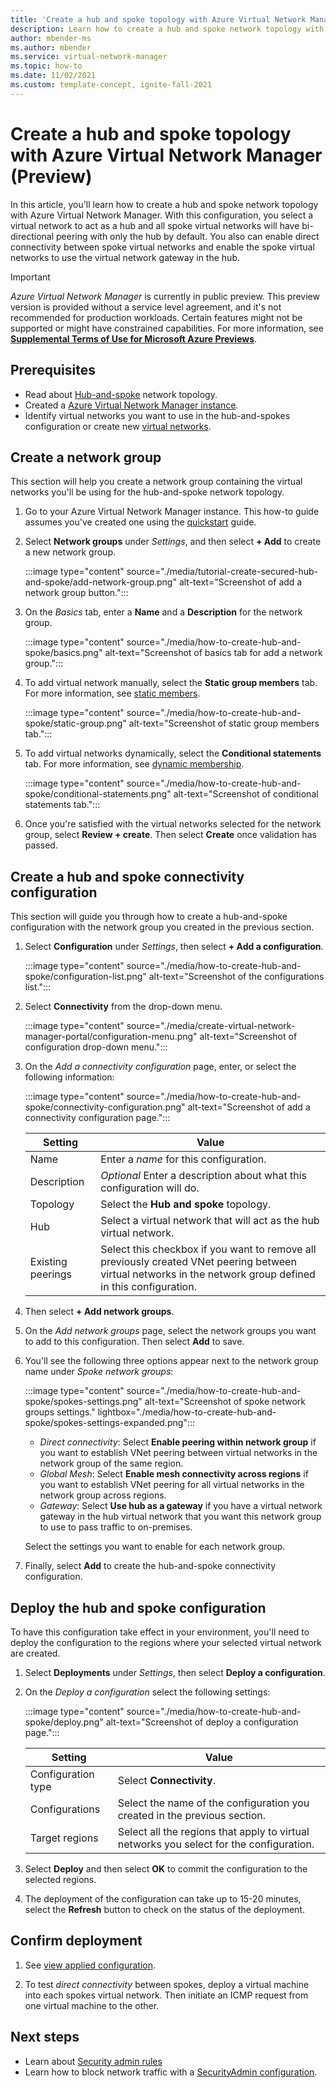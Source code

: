 ```yaml
---
title: 'Create a hub and spoke topology with Azure Virtual Network Manager (Preview)'
description: Learn how to create a hub and spoke network topology with Azure Virtual Network Manager.
author: mbender-ms
ms.author: mbender
ms.service: virtual-network-manager
ms.topic: how-to
ms.date: 11/02/2021
ms.custom: template-concept, ignite-fall-2021
---
```


# Create a hub and spoke topology with Azure Virtual Network Manager (Preview)

In this article, you'll learn how to create a hub and spoke network topology with Azure Virtual Network Manager. With this configuration, you select a virtual network to act as a hub and all spoke virtual networks will have bi-directional peering with only the hub by default. You also can enable direct connectivity between spoke virtual networks and enable the spoke virtual networks to use the virtual network gateway in the hub.

> [!IMPORTANT]
> *Azure Virtual Network Manager* is currently in public preview.
> This preview version is provided without a service level agreement, and it's not recommended for production workloads. Certain features might not be supported or might have constrained capabilities.
> For more information, see [**Supplemental Terms of Use for Microsoft Azure Previews**](https://azure.microsoft.com/support/legal/preview-supplemental-terms/).

## Prerequisites

* Read about [Hub-and-spoke](concept-connectivity-configuration.md#hub-and-spoke-topology) network topology.
* Created a [Azure Virtual Network Manager instance](create-virtual-network-manager-portal.md#create-virtual-network-manager).
* Identify virtual networks you want to use in the hub-and-spokes configuration or create new [virtual networks](../virtual-network/quick-create-portal.md). 

## <a name="group"></a> Create a network group

This section will help you create a network group containing the virtual networks you'll be using for the hub-and-spoke network topology.

1. Go to your Azure Virtual Network Manager instance. This how-to guide assumes you've created one using the [quickstart](create-virtual-network-manager-portal.md) guide.

1. Select **Network groups** under *Settings*, and then select **+ Add** to create a new network group.

    :::image type="content" source="./media/tutorial-create-secured-hub-and-spoke/add-network-group.png" alt-text="Screenshot of add a network group button.":::

1. On the *Basics* tab, enter a **Name** and a **Description** for the network group.

    :::image type="content" source="./media/how-to-create-hub-and-spoke/basics.png" alt-text="Screenshot of basics tab for add a network group.":::

1. To add virtual network manually, select the **Static group members** tab. For more information, see [static members](concept-network-groups.md#static-membership).

    :::image type="content" source="./media/how-to-create-hub-and-spoke/static-group.png" alt-text="Screenshot of static group members tab.":::

1. To add virtual networks dynamically, select the **Conditional statements** tab. For more information, see [dynamic membership](concept-network-groups.md#dynamic-membership).

    :::image type="content" source="./media/how-to-create-hub-and-spoke/conditional-statements.png" alt-text="Screenshot of conditional statements tab.":::

1. Once you're satisfied with the virtual networks selected for the network group, select **Review + create**. Then select **Create** once validation has passed.
 
## Create a hub and spoke connectivity configuration

This section will guide you through how to create a hub-and-spoke configuration with the network group you created in the previous section.

1. Select **Configuration** under *Settings*, then select **+ Add a configuration**.

    :::image type="content" source="./media/how-to-create-hub-and-spoke/configuration-list.png" alt-text="Screenshot of the configurations list.":::

1. Select **Connectivity** from the drop-down menu.

    :::image type="content" source="./media/create-virtual-network-manager-portal/configuration-menu.png" alt-text="Screenshot of configuration drop-down menu.":::

1. On the *Add a connectivity configuration* page, enter, or select the following information:

    :::image type="content" source="./media/how-to-create-hub-and-spoke/connectivity-configuration.png" alt-text="Screenshot of add a connectivity configuration page.":::

    | Setting | Value |
    | ------- | ----- |
    | Name | Enter a *name* for this configuration. |
    | Description | *Optional* Enter a description about what this configuration will do. |
    | Topology | Select the **Hub and spoke** topology. |
    | Hub | Select a virtual network that will act as the hub virtual network. |
    | Existing peerings | Select this checkbox if you want to remove all previously created VNet peering between virtual networks in the network group defined in this configuration. |

1. Then select **+ Add network groups**. 

1. On the *Add network groups* page, select the network groups you want to add to this configuration. Then select **Add** to save.

1. You'll see the following three options appear next to the network group name under *Spoke network groups*:
    
    :::image type="content" source="./media/how-to-create-hub-and-spoke/spokes-settings.png" alt-text="Screenshot of spoke network groups settings." lightbox="./media/how-to-create-hub-and-spoke/spokes-settings-expanded.png":::

    * *Direct connectivity*: Select **Enable peering within network group** if you want to establish VNet peering between virtual networks in the network group of the same region.
    * *Global Mesh*: Select **Enable mesh connectivity across regions** if you want to establish VNet peering for all virtual networks in the network group across regions.
    * *Gateway*: Select **Use hub as a gateway** if you have a virtual network gateway in the hub virtual network that you want this network group to use to pass traffic to on-premises.

    Select the settings you want to enable for each network group.

1. Finally, select **Add** to create the hub-and-spoke connectivity configuration.

## Deploy the hub and spoke configuration

To have this configuration take effect in your environment, you'll need to deploy the configuration to the regions where your selected virtual network are created.

1. Select **Deployments** under *Settings*, then select **Deploy a configuration**.

1. On the *Deploy a configuration* select the following settings:

    :::image type="content" source="./media/how-to-create-hub-and-spoke/deploy.png" alt-text="Screenshot of deploy a configuration page.":::

    | Setting | Value |
    | ------- | ----- |
    | Configuration type | Select **Connectivity**. |
    | Configurations | Select the name of the configuration you created in the previous section. |
    | Target regions | Select all the regions that apply to virtual networks you select for the configuration. |

1. Select **Deploy** and then select **OK** to commit the configuration to the selected regions.

1. The deployment of the configuration can take up to 15-20 minutes, select the **Refresh** button to check on the status of the deployment.

## Confirm deployment

1. See [view applied configuration](how-to-view-applied-configurations.md).

1. To test *direct connectivity* between spokes, deploy a virtual machine into each spokes virtual network. Then initiate an ICMP request from one virtual machine to the other.

## Next steps

- Learn about [Security admin rules](concept-security-admins.md)
- Learn how to block network traffic with a [SecurityAdmin configuration](how-to-block-network-traffic-portal.md).
